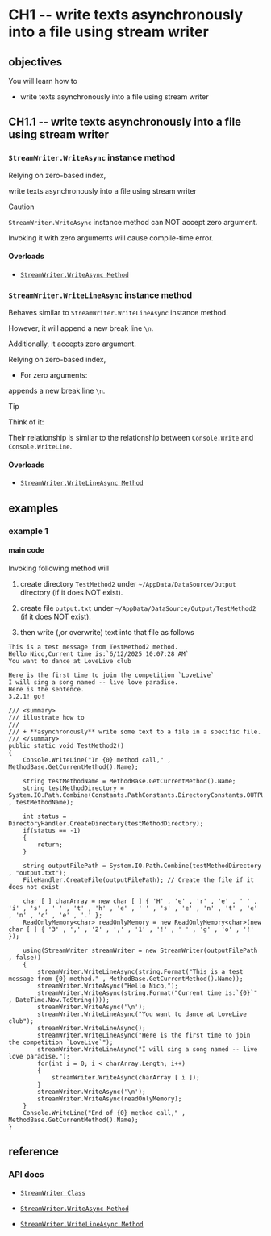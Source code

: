 # CH1 -- write texts asynchronously into a file using stream writer
## objectives
You will learn how to

+ write texts asynchronously into a file using stream writer
## CH1.1 -- write texts asynchronously into a file using stream writer
### `StreamWriter.WriteAsync` instance method
Relying on zero-based index,

write texts asynchronously into a file using stream writer

> [!CAUTION]
> `StreamWriter.WriteAsync` instance method can NOT accept zero argument.
>
> Invoking it with zero arguments will cause compile-time error.

#### Overloads
+ [`StreamWriter.WriteAsync Method`](https://learn.microsoft.com/en-us/dotnet/api/system.io.streamwriter.writeasync?view=net-8.0)

### `StreamWriter.WriteLineAsync` instance method
Behaves similar to `StreamWriter.WriteLineAsync` instance method.

However, it will append a new break line `\n`.

Additionally, it accepts zero argument.

Relying on zero-based index,

+ For zero arguments:

appends a new break line `\n`.

> [!TIP]
> Think of it:
>
> Their relationship is similar to the relationship between `Console.Write` and `Console.WriteLine`.

#### Overloads
+ [`StreamWriter.WriteLineAsync Method`](https://learn.microsoft.com/en-us/dotnet/api/system.io.streamwriter.writelineasync?view=net-8.0)

## examples
### example 1
#### main code
Invoking following method will 

1. create directory `TestMethod2` under `~/AppData/DataSource/Output` directory (if it does NOT exist).

2. create file `output.txt` under `~/AppData/DataSource/Output/TestMethod2` (if it does NOT exist).

3. then write (,or overwrite) text into that file as follows

```
This is a test message from TestMethod2 method.
Hello Nico,Current time is:`6/12/2025 10:07:28 AM`
You want to dance at LoveLive club

Here is the first time to join the competition `LoveLive`
I will sing a song named -- live love paradise.
Here is the sentence.
3,2,1! go!
```

```
/// <summary>
/// illustrate how to
/// 
/// + **asynchronously** write some text to a file in a specific file.
/// </summary>
public static void TestMethod2()
{
    Console.WriteLine("In {0} method call," , MethodBase.GetCurrentMethod().Name);

    string testMethodName = MethodBase.GetCurrentMethod().Name;
    string testMethodDirectory = System.IO.Path.Combine(Constants.PathConstants.DirectoryConstants.OUTPUT , testMethodName);

    int status = DirectoryHandler.CreateDirectory(testMethodDirectory);
    if(status == -1)
    {
        return;
    }

    string outputFilePath = System.IO.Path.Combine(testMethodDirectory , "output.txt");
    FileHandler.CreateFile(outputFilePath); // Create the file if it does not exist

    char [ ] charArray = new char [ ] { 'H' , 'e' , 'r' , 'e' , ' ' , 'i' , 's' , ' ' , 't' , 'h' , 'e' , ' ' , 's' , 'e' , 'n' , 't' , 'e' , 'n' , 'c' , 'e' , '.' };
    ReadOnlyMemory<char> readOnlyMemory = new ReadOnlyMemory<char>(new char [ ] { '3' , ',' , '2' , ',' , '1' , '!' , ' ' , 'g' , 'o' , '!' });

    using(StreamWriter streamWriter = new StreamWriter(outputFilePath , false))
    {
        streamWriter.WriteLineAsync(string.Format("This is a test message from {0} method." , MethodBase.GetCurrentMethod().Name));
        streamWriter.WriteAsync("Hello Nico,");
        streamWriter.WriteAsync(string.Format("Current time is:`{0}`" , DateTime.Now.ToString()));
        streamWriter.WriteAsync('\n');
        streamWriter.WriteLineAsync("You want to dance at LoveLive club");
        streamWriter.WriteLineAsync();
        streamWriter.WriteLineAsync("Here is the first time to join the competition `LoveLive`");
        streamWriter.WriteLineAsync("I will sing a song named -- live love paradise.");
        for(int i = 0; i < charArray.Length; i++)
        {
            streamWriter.WriteAsync(charArray [ i ]);
        }
        streamWriter.WriteAsync('\n');
        streamWriter.WriteAsync(readOnlyMemory);
    }
    Console.WriteLine("End of {0} method call," , MethodBase.GetCurrentMethod().Name);
}
```

## reference
### API docs
+ [`StreamWriter Class`](https://learn.microsoft.com/en-us/dotnet/api/system.io.streamwriter?view=net-8.0)

+ [`StreamWriter.WriteAsync Method`](https://learn.microsoft.com/en-us/dotnet/api/system.io.streamwriter.writeasync?view=net-8.0)

+ [`StreamWriter.WriteLineAsync Method`](https://learn.microsoft.com/en-us/dotnet/api/system.io.streamwriter.writelineasync?view=net-8.0)